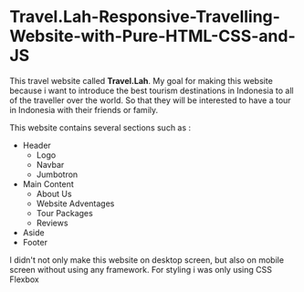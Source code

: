 # Travel.Lah-Responsive-Travelling-Website-with-Pure-HTML-CSS-and-JS

This travel website called <strong>Travel.Lah</strong>. My goal for making this website because i want to introduce the best tourism destinations in Indonesia to all of the traveller over the world. So that they will be interested to have a tour in Indonesia with their friends or family.

This website contains several sections such as :
<ul>
  <li>Header
    <ul>
      <li>Logo</li>
      <li>Navbar</li>
      <li>Jumbotron</li>
    </ul>
  </li>
  <li>Main Content
    <ul>
      <li>About Us</li>
      <li>Website Adventages</li>
      <li>Tour Packages</li>
      <li>Reviews</li>
    </ul>
  </li>
  <li>Aside</li>
  <li>Footer</li>
</ul> 

I didn't not only make this website on desktop screen, but also on mobile screen without using any framework. For styling i was only using CSS Flexbox
